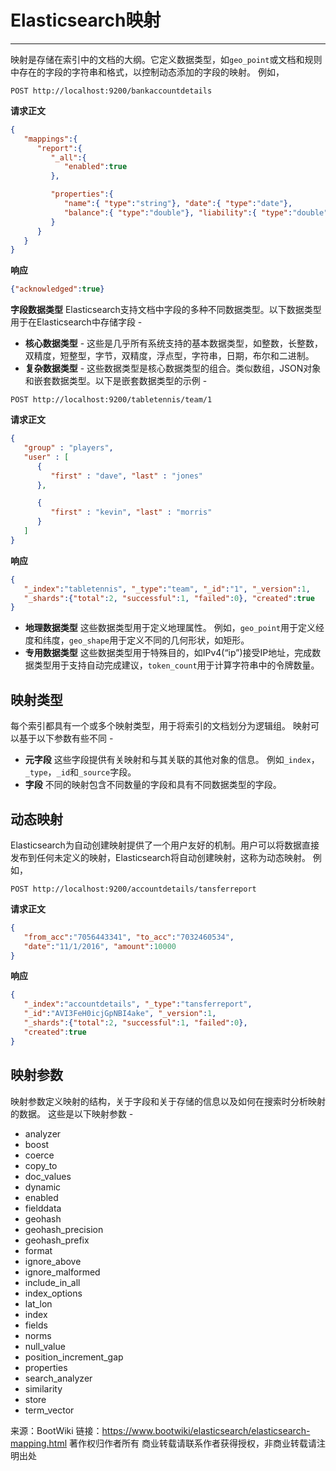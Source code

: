 # Elasticsearch映射

------

映射是存储在索引中的文档的大纲。它定义数据类型，如`geo_point`或文档和规则中存在的字段的字符串和格式，以控制动态添加的字段的映射。 例如，

```
POST http://localhost:9200/bankaccountdetails
```

**请求正文**

```json
{
   "mappings":{
      "report":{
         "_all":{
            "enabled":true
         },

         "properties":{
            "name":{ "type":"string"}, "date":{ "type":"date"},
            "balance":{ "type":"double"}, "liability":{ "type":"double"}
         }
      }
   }
}
```

**响应**

```json
{"acknowledged":true}
```

**字段数据类型**
Elasticsearch支持文档中字段的多种不同数据类型。以下数据类型用于在Elasticsearch中存储字段 -

- **核心数据类型** - 这些是几乎所有系统支持的基本数据类型，如整数，长整数，双精度，短整型，字节，双精度，浮点型，字符串，日期，布尔和二进制。
- **复杂数据类型** - 这些数据类型是核心数据类型的组合。类似数组，JSON对象和嵌套数据类型。以下是嵌套数据类型的示例 -

```
POST http://localhost:9200/tabletennis/team/1
```

**请求正文**

```json
{
   "group" : "players",
   "user" : [
      {
         "first" : "dave", "last" : "jones"
      },

      {
         "first" : "kevin", "last" : "morris"
      }
   ]
}
```

**响应**

```json
{
   "_index":"tabletennis", "_type":"team", "_id":"1", "_version":1, 
   "_shards":{"total":2, "successful":1, "failed":0}, "created":true
}
```

- **地理数据类型**
  这些数据类型用于定义地理属性。 例如，`geo_point`用于定义经度和纬度，`geo_shape`用于定义不同的几何形状，如矩形。
- **专用数据类型**
  这些数据类型用于特殊目的，如IPv4(“ip”)接受IP地址，完成数据类型用于支持自动完成建议，`token_count`用于计算字符串中的令牌数量。

## 映射类型

每个索引都具有一个或多个映射类型，用于将索引的文档划分为逻辑组。 映射可以基于以下参数有些不同 -

- **元字段**
  这些字段提供有关映射和与其关联的其他对象的信息。 例如`_index`，`_type`，`_id`和`_source`字段。
- **字段**
  不同的映射包含不同数量的字段和具有不同数据类型的字段。

## 动态映射

Elasticsearch为自动创建映射提供了一个用户友好的机制。用户可以将数据直接发布到任何未定义的映射，Elasticsearch将自动创建映射，这称为动态映射。 例如，

```
POST http://localhost:9200/accountdetails/tansferreport
```

**请求正文**

```json
{
   "from_acc":"7056443341", "to_acc":"7032460534",
   "date":"11/1/2016", "amount":10000
}
```

**响应**

```json
{
   "_index":"accountdetails", "_type":"tansferreport",
   "_id":"AVI3FeH0icjGpNBI4ake", "_version":1,
   "_shards":{"total":2, "successful":1, "failed":0},
   "created":true
}
```

## 映射参数

映射参数定义映射的结构，关于字段和关于存储的信息以及如何在搜索时分析映射的数据。 这些是以下映射参数 -

- analyzer
- boost
- coerce
- copy_to
- doc_values
- dynamic
- enabled
- fielddata
- geohash
- geohash_precision
- geohash_prefix
- format
- ignore_above
- ignore_malformed
- include_in_all
- index_options
- lat_lon
- index
- fields
- norms
- null_value
- position_increment_gap
- properties
- search_analyzer
- similarity
- store
- term_vector



来源：BootWiki
链接：https://www.bootwiki/elasticsearch/elasticsearch-mapping.html
著作权归作者所有
商业转载请联系作者获得授权，非商业转载请注明出处